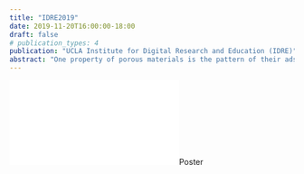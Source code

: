 ```yaml
---
title: "IDRE2019"
date: 2019-11-20T16:00:00-18:00
draft: false
# publication_types: 4
publication: "UCLA Institute for Digital Research and Education (IDRE)"
abstract: "One property of porous materials is the pattern of their adsorption and desorption curves; in various contexts (e.g. carbon capture), properties of a given material's soroption curves (e.g. hysteresis) play a major role in the viability of said material for said purpose. While it is possible to generate sorption curves given a material via experiment or simulation, the reverse -- generating a material structure that produces a given sorption curve -- may be more useful. We accomplish this by first training a CNN to approximate a DFT simulation of the sorption curve, then reversing the architecture and training a generator to output grids representing the structures of porous materials. Since the space of structures has a much higher dimensionality than the space of curves, we augment the input to the generator with a set of latent codes sampled from random noise."
---
```

<embed src="IDRE19-Microstructure.pdf">Poster</embed>